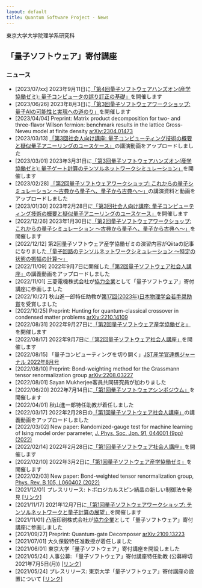 ```yaml
---
layout: default
title: Quantum Software Project - News
---
```


東京大学大学院理学系研究科
##  「量子ソフトウェア」寄付講座

### ニュース

* [2023/07/xx] 2023年9月11日に[「第4回量子ソフトウェアハンズオン(産学協働ゼミ): 量子コンピュータの誤り訂正の基礎」](handson202309)を開催します
* [2023/06/26] 2023年8月3日に[「第3回量子ソフトウェアワークショップ: 量子AIの可能性と実現への道のり」](workshop202308)を開催します
* [2023/04/04] Preprint: Matrix product decomposition for two- and three-flavor Wilson fermion: benchmark results in the lattice Gross-Neveu model at finite density [arXiv:2304.01473](https://arxiv.org/abs/2304.01473)
* [2023/03/13] [「第3回社会人向け講座: 量子コンピューティング技術の概要と疑似量子アニーリングのユースケース」](openseminar202302)の講演動画をアップロードしました
* [2023/03/01] 2023年3月31日に[「第3回量子ソフトウェアハンズオン(産学協働ゼミ): 量子ゲート計算のテンソルネットワークシミュレーション」](joint202303)を開催します
* [2023/02/28] [「第2回量子ソフトウェアワークショップ: これからの量子シミュレーション 〜古典から量子へ、量子から古典へ〜」](workshop202301)の講演資料と動画をアップロードしました
* [2023/01/30] 2023年2月28日に[「第3回社会人向け講座: 量子コンピューティング技術の概要と疑似量子アニーリングのユースケース」](openseminar202302)を開催します
* [2022/12/26] 2023年1月30日に[「第2回量子ソフトウェアワークショップ: これからの量子シミュレーション 〜古典から量子へ、量子から古典へ〜」](workshop202301)を開催します
* [2022/12/12] 第2回量子ソフトウェア産学協働ゼミの演習内容がQiitaの記事になりました[「量子回路のテンソルネットワークシミュレーション 〜特定の状態の振幅の計算〜」](https://qiita.com/kazuo_watanabe/items/97a30806f40386cb8e7f)
* [2022/11/09] 2022年9月7日に開催した[「第2回量子ソフトウェア社会人講座」](openseminar202209)の講義動画をアップロードしました
* [2022/11/01] 三菱電機株式会社が[協力企業](sponsor)として「量子ソフトウェア」寄付講座に参画しました
* [2022/10/27] 秋山進一郎特任助教が[第17回(2023年)日本物理学会若手奨励賞](https://www.jps.or.jp/activities/awards/jusyosya/wakate2023.php)を受賞しました 
* [2022/10/25] Preprint: Hunting for quantum-classical crossover in condensed matter problems [arXiv:2210.14109](https://arxiv.org/abs/2210.14109)
* [2022/08/31] 2022年9月27日に[「第2回量子ソフトウェア産学協働ゼミ」](joint202209)を開催します
* [2022/08/17] 2022年9月7日に[「第2回量子ソフトウェア社会人講座」](openseminar202209)を開催します
* [2022/08/15] 「量子コンピューティングを切り開く」[JST産学官連携ジャーナル 2022年8月号](https://www.jst.go.jp/tt/journal/journal_contents/2022/08/2208-04_article.html)
* [2022/08/10] Preprint: Bond-weighting method for the Grassmann tensor renormalization group [arXiv:2208.03227](https://arxiv.org/abs/2208.03227)
* [2022/08/01] Sayan Mukherjee客員共同研究員が加わりました
* [2022/06/20] 2022年7月14日に[「第1回量子ソフトウェアシンポジウム」](symposium202207)を開催します
* [2022/04/01] 秋山進一郎特任助教が着任しました
* [2022/03/17] 2022年2月28日の[「第1回量子ソフトウェア社会人講座」](openseminar202202)の講義動画をアップロードしました
* [2022/03/02] New paper: Randomized-gauge test for machine learning of Ising model order parameter, [J. Phys. Soc. Jpn. 91, 044001 (9pp) (2022)](http://dx.doi.org/10.7566/JPSJ.91.044001)
* [2022/02/14] 2022年2月28日に[「第1回量子ソフトウェア社会人講座」](openseminar202202)を開催します
* [2022/02/10] 2022年3月2日に[「第1回量子ソフトウェア産学協働ゼミ」](joint202203)を開催します
* [2022/02/03] New paper: Bond-weighted tensor renormalization group, [Phys. Rev. B 105, L060402 (2022)](http://dx.doi.org/10.1103/PhysRevB.105.L060402)
* [2021/12/01] プレスリリース: トポロジカルスピン結晶の新しい制御法を発見 [[リンク]](https://www.s.u-tokyo.ac.jp/ja/press/2021/7662/)
* [2021/11/17] 2021年12月7日に[「第1回量子ソフトウェアワークショップ: テンソルネットワークと量子計算の展望」](workshop202112)を開催します
*  [2021/11/01] 凸版印刷株式会社が[協力企業](sponser)として「量子ソフトウェア」寄付講座に参画しました
* [2021/09/27] Preprint: Quantum-gate Decomposer [arXiv:2109.13223](http://arxiv.org/abs/2109.13223)
* [2021/07/01] 大久保毅特任准教授が着任しました
* [2021/06/01] 東京大学「量子ソフトウェア」寄付講座を開設しました
* [2021/05/24] 人事公募: 「量子ソフトウェア」寄付講座特任助教 (公募締切 2021年7月5日(月)) [[リンク]](https://www.s.u-tokyo.ac.jp/ja/recruit/?id=1261)
* [2021/05/24] プレスリリース: 東京大学「量子ソフトウェア」寄付講座の設置について [[リンク]](https://www.s.u-tokyo.ac.jp/ja/press/2021/7387/)
